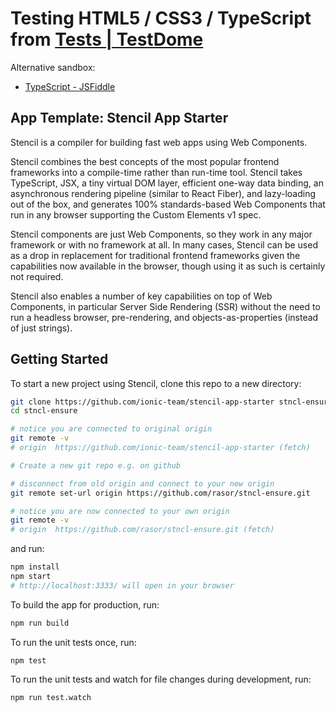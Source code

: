 # Testing HTML5 / CSS3 / TypeScript from [Tests | TestDome](https://www.testdome.com/tests)

Alternative sandbox:

* [TypeScript - JSFiddle](https://jsfiddle.net/boilerplate/typescript)

## App Template: Stencil App Starter

Stencil is a compiler for building fast web apps using Web Components.

Stencil combines the best concepts of the most popular frontend frameworks into a compile-time rather than run-time tool.  Stencil takes TypeScript, JSX, a tiny virtual DOM layer, efficient one-way data binding, an asynchronous rendering pipeline (similar to React Fiber), and lazy-loading out of the box, and generates 100% standards-based Web Components that run in any browser supporting the Custom Elements v1 spec.

Stencil components are just Web Components, so they work in any major framework or with no framework at all. In many cases, Stencil can be used as a drop in replacement for traditional frontend frameworks given the capabilities now available in the browser, though using it as such is certainly not required.

Stencil also enables a number of key capabilities on top of Web Components, in particular Server Side Rendering (SSR) without the need to run a headless browser, pre-rendering, and objects-as-properties (instead of just strings).

## Getting Started

To start a new project using Stencil, clone this repo to a new directory:

```bash
git clone https://github.com/ionic-team/stencil-app-starter stncl-ensure
cd stncl-ensure

# notice you are connected to original origin
git remote -v
# origin  https://github.com/ionic-team/stencil-app-starter (fetch)

# Create a new git repo e.g. on github

# disconnect from old origin and connect to your new origin
git remote set-url origin https://github.com/rasor/stncl-ensure.git

# notice you are now connected to your own origin
git remote -v
# origin  https://github.com/rasor/stncl-ensure.git (fetch)
```

and run:

```bash
npm install
npm start
# http://localhost:3333/ will open in your browser
```

To build the app for production, run:

```bash
npm run build
```

To run the unit tests once, run:

```
npm test
```

To run the unit tests and watch for file changes during development, run:

```
npm run test.watch
```
